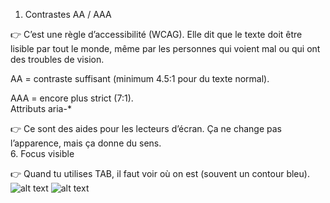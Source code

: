 1. Contrastes AA / AAA

👉 C’est une règle d’accessibilité (WCAG). Elle dit que le texte doit être lisible par tout le monde, même par les personnes qui voient mal ou qui ont des troubles de vision.

AA = contraste suffisant (minimum 4.5:1 pour du texte normal).

AAA = encore plus strict (7:1).
<br>
Attributs aria-*

👉 Ce sont des aides pour les lecteurs d’écran. Ça ne change pas l’apparence, mais ça donne du sens.
<br>
6. Focus visible

👉 Quand tu utilises TAB, il faut voir où on est (souvent un contour bleu).
![alt text](image-1.png)
![alt text](image.png)